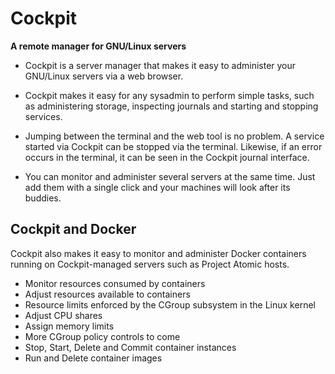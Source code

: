 Cockpit
=======
**A remote manager for GNU/Linux servers**

* Cockpit is a server manager that makes it easy to administer your GNU/Linux servers via a web browser.

* Cockpit makes it easy for any sysadmin to perform simple tasks, such as administering storage, inspecting journals and starting and stopping services.

* Jumping between the terminal and the web tool is no problem. A service started via Cockpit can be stopped via the terminal. Likewise, if an error occurs in the terminal, it can be seen in the Cockpit journal interface.

* You can monitor and administer several servers at the same time. Just add them with a single click and your machines will look after its buddies.

## Cockpit and Docker

Cockpit also makes it easy to monitor and administer Docker containers running on Cockpit-managed servers such as Project Atomic hosts.

* Monitor resources consumed by containers
* Adjust resources available to containers
 * Resource limits enforced by the CGroup subsystem in the Linux kernel
 * Adjust CPU shares
 * Assign memory limits
 * More CGroup policy controls to come
* Stop, Start, Delete and Commit container instances
* Run and Delete container images
